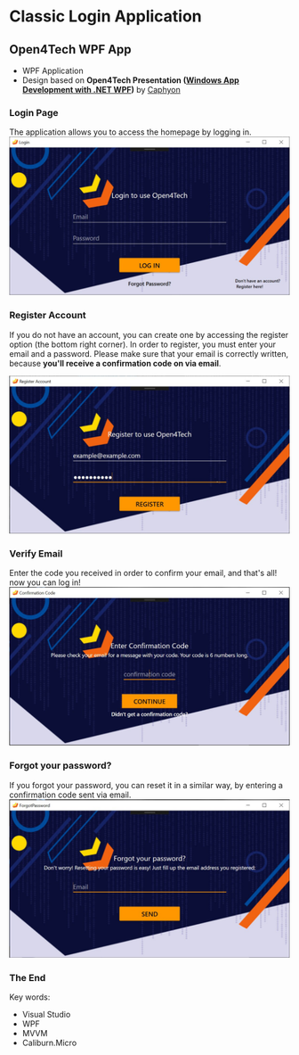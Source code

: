 # Classic Login Application
## Open4Tech WPF App
- WPF Application
- Design based on **Open4Tech Presentation ([Windows App Development with .NET WPF](https://www.caphyon.ro/open4tech-2019-windows-app-development-with-dotnet-wpf.html))** by [Caphyon](https://www.caphyon.ro)

### Login Page
The application allows you to access the homepage by  logging in.
![alt text](Preview/LoginWindow.jpg)

### Register Account
If you do not have an account, you can create one by accessing the register option (the bottom right corner). In order to register, you must enter your email and a password. Please make sure that your email is correctly written, because **you'll receive a confirmation code on via email**.

![alt text](Preview/RegisterWindow.jpg)

### Verify Email
Enter the code you received in order to confirm your email, and that's all! now you can log in!
![alt text](Preview/VerifyCodeWindow.jpg)

### Forgot your password?
If you forgot your password, you can reset it in a similar way, by entering a confirmation code sent via email.
![alt text](Preview/ForgotPasswordWindow.jpg)

### The End
Key words:
- Visual Studio
- WPF
- MVVM
- Caliburn.Micro
